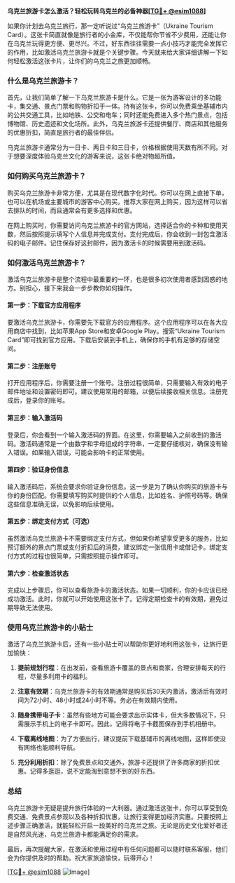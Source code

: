 **乌克兰旅游卡怎么激活？轻松玩转乌克兰的必备神器[[TG💪+ @esim1088](https://t.me/s/esim1088)]**

如果你计划去乌克兰旅行，那一定听说过“乌克兰旅游卡”（Ukraine Tourism Card）。这张卡简直就像是旅行者的小金库，不仅能帮你节省不少费用，还能让你在乌克兰玩得更方便、更尽兴。不过，好东西往往需要一点小技巧才能完全发挥它的作用，比如激活乌克兰旅游卡就是个关键步骤。今天就来给大家详细讲解一下如何轻松激活这张卡片，让你们的乌克兰之旅更加顺畅。

### 什么是乌克兰旅游卡？

首先，让我们简单了解一下乌克兰旅游卡是什么。它是一张为游客设计的多功能卡，集交通、景点门票和购物折扣于一体。持有这张卡，你可以免费乘坐基辅市内的公共交通工具，比如地铁、公交和电车；同时还能免费进入多个热门景点，包括博物馆、历史遗迹和文化场所。此外，乌克兰旅游卡还提供餐厅、商店和其他服务的优惠折扣，简直是旅行者的最佳伴侣。

乌克兰旅游卡通常分为一日卡、两日卡和三日卡，价格根据使用天数有所不同。对于想要深度体验乌克兰文化的游客来说，这张卡绝对物超所值。

### 如何购买乌克兰旅游卡？

购买乌克兰旅游卡非常方便，尤其是在现代数字化时代。你可以在网上直接下单，也可以在机场或主要城市的游客中心购买。推荐大家在网上购买，因为这样可以省去排队的时间，而且通常会有更多选择和优惠。

在网上购买时，你需要访问乌克兰旅游卡的官方网站，选择适合你的卡种和使用天数，然后按照提示填写个人信息并完成支付。支付完成后，你会收到一封包含激活码的电子邮件。记住保存好这封邮件，因为激活卡的时候需要用到激活码。

### 如何激活乌克兰旅游卡？

激活乌克兰旅游卡是整个流程中最重要的一环，也是很多初次使用者感到困惑的地方。别担心，接下来我会一步步教你如何操作。

#### 第一步：下载官方应用程序

要激活乌克兰旅游卡，你需要先下载官方的应用程序。这个应用程序可以在各大应用商店中找到，比如苹果App Store和安卓Google Play。搜索“Ukraine Tourism Card”即可找到官方应用。下载后安装到手机上，确保你的手机有足够的存储空间。

#### 第二步：注册账号

打开应用程序后，你需要注册一个账号。注册过程很简单，只需要输入有效的电子邮件地址和设置密码即可。建议使用常用的邮箱，以便后续接收相关信息。注册完成后，登录你的账号。

#### 第三步：输入激活码

登录后，你会看到一个输入激活码的界面。在这里，你需要输入之前收到的激活码。激活码通常是一个由数字和字母组成的字符串，一定要仔细核对，确保没有输入错误。如果输入错误，可能会影响卡的正常使用。

#### 第四步：验证身份信息

输入激活码后，系统会要求你验证身份信息。这一步是为了确认你购买的旅游卡与你的身份匹配。你需要填写购买时提供的个人信息，比如姓名、护照号码等。确保这些信息准确无误，以免影响后续使用。

#### 第五步：绑定支付方式（可选）

虽然激活乌克兰旅游卡不需要绑定支付方式，但如果你希望享受更多的服务，比如预订额外的景点门票或支付折扣后的消费，建议绑定一张信用卡或借记卡。绑定支付方式的过程也很简单，只需按照提示操作即可。

#### 第六步：检查激活状态

完成以上步骤后，你可以查看旅游卡的激活状态。如果一切顺利，你的卡应该已经成功激活。此时，你就可以开始使用这张卡了。记得定期检查卡的有效期，避免过期导致无法使用。

### 使用乌克兰旅游卡的小贴士

激活了乌克兰旅游卡后，还有一些小贴士可以帮助你更好地利用这张卡，让旅行更加愉快：

1. **提前规划行程**：在出发前，查看旅游卡覆盖的景点和商家，合理安排每天的行程，尽量多利用卡的福利。
   
2. **注意有效期**：乌克兰旅游卡的有效期通常是购买后30天内激活，激活后有效时间为72小时、48小时或24小时不等。务必在有效期内使用。

3. **随身携带电子卡**：虽然有些地方可能会要求出示实体卡，但大多数情况下，只需展示手机上的电子卡即可。因此，记得将电子卡截图保存到手机相册中。

4. **下载离线地图**：为了方便出行，建议提前下载基辅市的离线地图，这样即使没有网络也能顺利导航。

5. **充分利用折扣**：除了免费景点和交通外，旅游卡还提供了许多商家的折扣优惠。记得多逛逛，说不定能淘到意想不到的好东西。

### 总结

乌克兰旅游卡无疑是提升旅行体验的一大利器。通过激活这张卡，你可以享受到免费交通、免费景点参观以及各种折扣优惠，让旅行变得更加经济实惠。只要按照上述步骤正确激活，就能轻松开启一段美好的乌克兰之旅。无论是历史文化爱好者还是自然风光迷，乌克兰旅游卡都能满足你的需求。

最后，再次提醒大家，在激活和使用过程中有任何问题都可以随时联系客服，他们会为你提供及时的帮助。祝大家旅途愉快，玩得开心！

[[TG💪+ @esim1088](https://t.me/s/esim1088) ![Image](https://i.postimg.cc/4NQfJmqS/Snipaste-2025-05-13-00-14-12.png)]